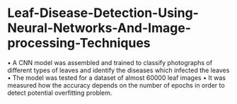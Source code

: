# Leaf-Disease-Detection-Using-Neural-Networks-And-Image-processing-Techniques
• A CNN model was assembled and trained to classify photographs of different types of leaves and identify the diseases which infected the leaves 
• The model was tested for a dataset of almost 60000 leaf images 
• It was measured how the accuracy depends on the number of epochs in order to detect potential overfitting problem.
